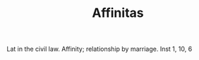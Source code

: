 ---
title: Affinitas
letter: A
permalink: "/definitions/affinitas.html"
body: Lat in the civil law. Affinity; relationship by marriage. Inst 1, 10, 6
published_at: '2018-07-07'
source: Black's Law Dictionary
layout: post
---